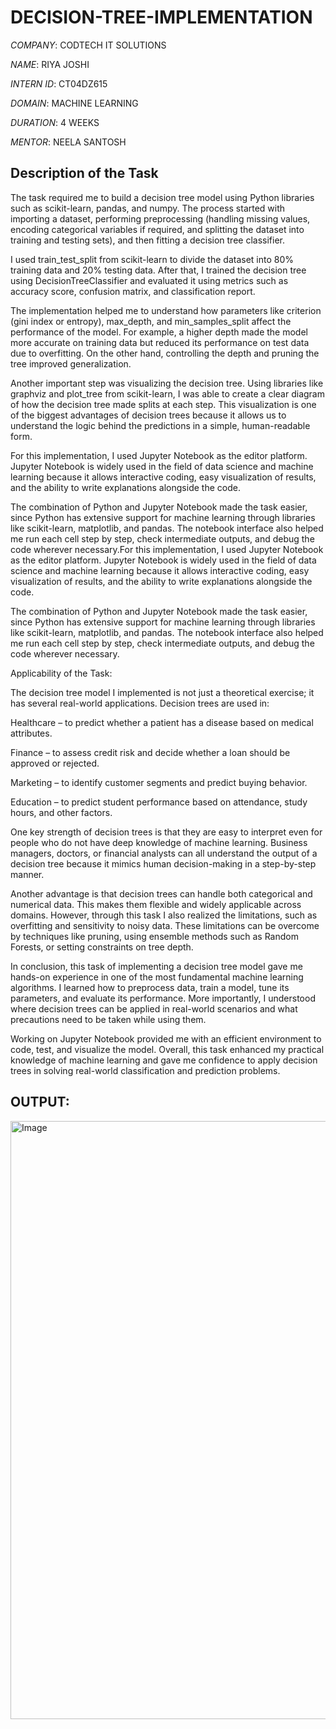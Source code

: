 # DECISION-TREE-IMPLEMENTATION

*COMPANY*: CODTECH IT SOLUTIONS

*NAME*: RIYA JOSHI

*INTERN ID*: CT04DZ615

*DOMAIN*: MACHINE LEARNING

*DURATION*: 4 WEEKS

*MENTOR*: NEELA SANTOSH

## Description of the Task

The task required me to build a decision tree model using Python libraries such as scikit-learn, pandas, and numpy. The process started with importing a dataset, performing preprocessing (handling missing values, encoding categorical variables if required, and splitting the dataset into training and testing sets), and then fitting a decision tree classifier.

I used train_test_split from scikit-learn to divide the dataset into 80% training data and 20% testing data. After that, I trained the decision tree using DecisionTreeClassifier and evaluated it using metrics such as accuracy score, confusion matrix, and classification report.

The implementation helped me to understand how parameters like criterion (gini index or entropy), max_depth, and min_samples_split affect the performance of the model. For example, a higher depth made the model more accurate on training data but reduced its performance on test data due to overfitting. On the other hand, controlling the depth and pruning the tree improved generalization.

Another important step was visualizing the decision tree. Using libraries like graphviz and plot_tree from scikit-learn, I was able to create a clear diagram of how the decision tree made splits at each step. This visualization is one of the biggest advantages of decision trees because it allows us to understand the logic behind the predictions in a simple, human-readable form.

For this implementation, I used Jupyter Notebook as the editor platform. Jupyter Notebook is widely used in the field of data science and machine learning because it allows interactive coding, easy visualization of results, and the ability to write explanations alongside the code.

The combination of Python and Jupyter Notebook made the task easier, since Python has extensive support for machine learning through libraries like scikit-learn, matplotlib, and pandas. The notebook interface also helped me run each cell step by step, check intermediate outputs, and debug the code wherever necessary.For this implementation, I used Jupyter Notebook as the editor platform. Jupyter Notebook is widely used in the field of data science and machine learning because it allows interactive coding, easy visualization of results, and the ability to write explanations alongside the code.

The combination of Python and Jupyter Notebook made the task easier, since Python has extensive support for machine learning through libraries like scikit-learn, matplotlib, and pandas. The notebook interface also helped me run each cell step by step, check intermediate outputs, and debug the code wherever necessary.

Applicability of the Task:

The decision tree model I implemented is not just a theoretical exercise; it has several real-world applications. Decision trees are used in:

Healthcare – to predict whether a patient has a disease based on medical attributes.

Finance – to assess credit risk and decide whether a loan should be approved or rejected.

Marketing – to identify customer segments and predict buying behavior.

Education – to predict student performance based on attendance, study hours, and other factors.

One key strength of decision trees is that they are easy to interpret even for people who do not have deep knowledge of machine learning. Business managers, doctors, or financial analysts can all understand the output of a decision tree because it mimics human decision-making in a step-by-step manner.

Another advantage is that decision trees can handle both categorical and numerical data. This makes them flexible and widely applicable across domains. However, through this task I also realized the limitations, such as overfitting and sensitivity to noisy data. These limitations can be overcome by techniques like pruning, using ensemble methods such as Random Forests, or setting constraints on tree depth.

In conclusion, this task of implementing a decision tree model gave me hands-on experience in one of the most fundamental machine learning algorithms. I learned how to preprocess data, train a model, tune its parameters, and evaluate its performance. More importantly, I understood where decision trees can be applied in real-world scenarios and what precautions need to be taken while using them.

Working on Jupyter Notebook provided me with an efficient environment to code, test, and visualize the model. Overall, this task enhanced my practical knowledge of machine learning and gave me confidence to apply decision trees in solving real-world classification and prediction problems.


## OUTPUT:

<img width="1743" height="957" alt="Image" src="https://github.com/user-attachments/assets/9cc9177c-6508-4063-9197-8649815d8337" />
